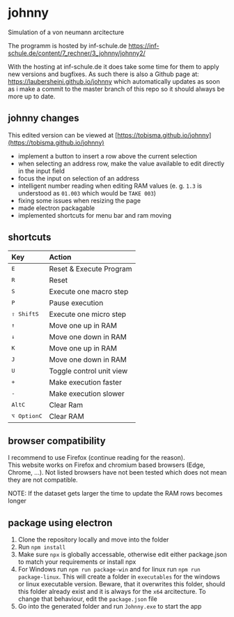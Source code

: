 # johnny
Simulation of a von neumann arcitecture

The programm is hosted by inf-schule.de
https://inf-schule.de/content/7_rechner/3_johnny/johnny2/

With the hosting at inf-schule.de it does take some time for them to apply new versions and bugfixes. As such there is also a Github page at:
https://laubersheini.github.io/johnny
which automatically updates as soon as i make a commit to the master branch of this repo so it should always be more up to date.

## johnny changes
This edited version can be viewed at [https://tobisma.github.io/johnny](https://tobisma.github.io/johnny)
- implement a button to insert a row above the current selection
- when selecting an address row, make the value available to edit directly in the input field
- focus the input on selection of an address
- intelligent number reading when editing RAM values (e. g. `1.3` is understood as `01.003` which would be `TAKE 003`) 
- fixing some issues when resizing the page
- made electron packagable
- implemented shortcuts for menu bar and ram moving

## shortcuts
| Key | Action |
| :--- | :--- | 
| <kbd>E</kbd> | Reset & Execute Program |
| <kbd>R</kbd> | Reset |
| <kbd>S</kbd> | Execute one macro step |
| <kbd>P</kbd> | Pause execution |
| <kbd>⇧ Shift</kbd><kbd>S</kbd> | Execute one micro step |
| <kbd>↑</kbd> | Move one up in RAM |
| <kbd>↓</kbd> | Move one down in RAM |
| <kbd>K</kbd> | Move one up in RAM |
| <kbd>J</kbd> | Move one down in RAM |
| <kbd>U</kbd> | Toggle control unit view |
| <kbd>+</kbd> | Make execution faster |
| <kbd>-</kbd> | Make execution slower |
| <kbd>Alt</kbd><kbd>C</kbd> | Clear Ram |
| <kbd>⌥ Option</kbd><kbd>C</kbd> | Clear RAM |


## browser compatibility
I recommend to use Firefox (continue reading for the reason).  
This website works on Firefox and chromium based browsers (Edge, Chrome, ...). Not listed browsers have not been tested which does not mean they are not compatible.

NOTE: If the dataset gets larger the time to update the RAM rows becomes longer

## package using electron
1. Clone the repository locally and move into the folder
2. Run `npm install`
3. Make sure `npx` is globally accessable, otherwise edit either package.json to match your requirements or install npx
4. For Windows run `npm run package-win` and for linux run `npm run package-linux`. This will create a folder in `executables` for the windows or linux executable version. Beware, that it overwrites this folder, should this folder already exist and it is always for the `x64` arcitecture. To change that behaviour, edit the `package.json` file
5. Go into the generated folder and run `Johnny.exe` to start the app
